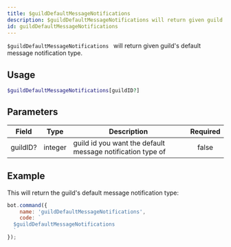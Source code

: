 ```yaml
---
title: $guildDefaultMessageNotifications  
description: $guildDefaultMessageNotifications will return given guild's default message notification type.
id: guildDefaultMessageNotifications
---
```


`$guildDefaultMessageNotifications ` will return given guild's default message notification type.

## Usage

```php
$guildDefaultMessageNotifications[guildID?]
```

## Parameters

| Field    | Type    | Description                                                | Required |
|----------|---------|------------------------------------------------------------|:--------:|
| guildID? | integer | guild id you want the default message notification type of |  false   |

## Example

This will return the guild's default message notification type:

```javascript
bot.command({
    name: 'guildDefaultMessageNotifications',
    code: `
  $guildDefaultMessageNotifications
  `
});
```
